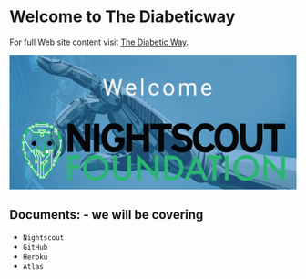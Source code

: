 # Welcome to The Diabeticway

For full Web site content visit [The Diabetic Way](https://www.thediabeticway.co.uk/index.php/en/).

<img src="img/welcome_Finger _robot_intro_611x286.jpg" alt="alt text" title="Welcome to Cyb netics Docs" />

## Documents: - we will be covering

* `Nightscout`
* `GitHub`
* `Heroku`
* `Atlas`





    
